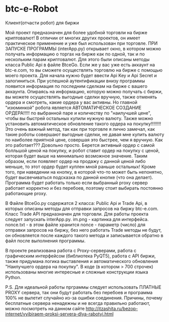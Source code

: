 # btc-e-Robot
Клиент(отчасти робот) для биржи

Мой проект предназначен для более удобной торговли на бирже криптовалют! В отличии от многих других проектов, он имеет практическое применение и уже был использован при торговле. ПРИ ЗАПУСКЕ ПРОГРАММЫ (interApp.py) открывает окно, в котором можно получать информацию о торгах на бирже как по одной, так и по нескольким парам криптовалют. Для этого были описаны методы класса Public Api в файле BtceGo. Если же у вас уже есть аккаунт на btc-e.com, то вы сможете осуществлять торговлю на бирже с помощью моего проекта. Для начала нужно будет ввести Api Key и Api Secret и залогиниться. При успешной аутентификации внизу программы появится информация по последним сделкам на бирже с вашего аккаунта. Опираясь на информацию, которую можно получать с биржи, вы можете осуществлять выгодные сделки вручную, также отменять ордера и смотреть, какие ордера у вас активны. Но главной "изюминкой" робота является АВТОМАТИЧЕСКОЕ СОЗДАНИЕ ОРДЕРА!!!!! по выбранной паре и количеству по "наилучшей цене", чтобы вы быстрей остальных купили нужную валюту. Также можно установить автоматическое обновление такого ордера на покупку!!!!!!!! Это очень важный метод, так как при торговле я лично замечал, как такие роботы совершают выгодные сделки, не давая мне купить валюту по наиболее приятной цене, совершая это быстрее, чем я вручную. Как это работает??? Довольно просто. Берется активный ордер с самой болльшой ценой на покупку, и робот ставит ордер на покупку с ценой, которая будет выше на минимально возможное значение. Таким образом, если появляет ордер на продажу с данной ценой либо меньше, то этот ордер будет куплен мной раньше остальных! 
Кроме того, при наведении на кнопку, в которой что-то может быть непонятно, будет высвечиваться подсказка по данной кнопке (что она делает).
Программа будет работать только если выбранный proxy сервер работает корректно и без перебоев, поэтому стоит выбирать постоянно работающие proxy.

В Файле BtceGo.py содержатся 2 класса: Public Api и Trade Api, в которых описаны методы для отправки запросов на биржу btc-e.com.
Класс Trade API предназначен для торговли. 
Для работы проекта следует запускать interApp.py.
im.png - картинка для интерфейса.
nonce.txt - в этом файле хранится nonce - параметр (число) для отправки запросов на биржу, без него работать Trade методы не будут, он обновляется после каждого такого метода и записывается обратно в файл после выполнения программы.

В проекте реализована работа с Proxy-серверами, работа с графическим интерфейсом (библиотека PyQT5), работа с API биржи, также придумана логика выставления и автоматического обновления "Наилучшего ордера на покупку". В коде (в котором > 700 строчек) использованы многие интересные и сложные конструкции языка Python.

P.S. Для идеальной работы прграммы следует использовать ПЛАТНЫЕ PROXY сервера, так они будут работать без перебоев и программа 100% не вылетит случайно из-за ошибки соединения. Причины, почему бесплатные сервера ненадежны и не всегда правильно работают, можно посмотреть на данном сайте http://itzashita.ru/bezop-internet/vyibiraem-proksi-servera-dlya-rabotyi.html 
